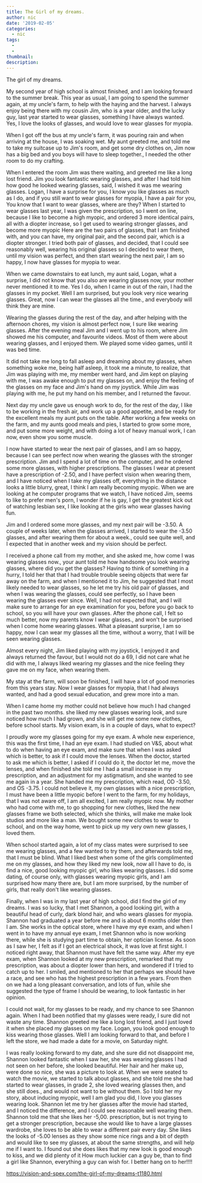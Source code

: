 ```yaml
---
title: The Girl of my dreams.
author: nic
date: '2019-02-05'
categories:
  - nic
tags:
  - 
  - 
thumbnail: 
description: 
---
```


The girl of my dreams.

My second year of high school is almost finished, and I am looking forward to the summer break.
This year as usual, I am going to spend the summer again, at my uncle's farm, to help with the haying and the harvest.
I always enjoy being there with my cousin Jim, who is a year older, and the lucky guy, last year started to wear glasses, something I have always wanted.
Yes, I love the looks of glasses, and would love to wear glasses for myopia.


When I got off the bus at my uncle's farm, it was pouring rain and when arriving at the house, I was soaking wet.
My aunt greeted me, and told me to take my suitcase up to Jim's room, and get some dry clothes on, Jim now has a big bed and you boys will have to sleep together., I needed the other room to do my crafting.


When I entered the room Jim was there waiting, and greeted me like a long lost friend.
Jim you look fantastic wearing glasses, and after I had told him how good he looked wearing glasses, said, I wished it was me wearing glasses.
Logan, I have a surprise for you, I know you like glasses as much as I do, and if you still want to wear glasses for myopia, I have a pair for you,
You know that I want to wear glasses, where are they?
When I started to wear glasses last year, I was given the prescription, so I went on line, because I like to become a high myopic, and ordered 3 more identical pairs, all with a diopter increase, so I get used to wearing stronger glasses, and become more myopic
Here are the two pairs of glasses, that I am finished with, and you can have, my original pair, and the second pair, which is a diopter stronger.
I tried both pair of glasses, and decided, that I could see reasonably well, wearing his original glasses so I decided to wear them, until my vision was perfect, and then start wearing the next pair, I am so happy, I now have glasses for myopia to wear.


When we came downstairs to eat lunch, my aunt said, Logan, what a surprise, I did not know that you also are wearing glasses now, your mother never mentioned it to me. 
Yes I do, when I came in out of the rain, I had the glasses in my pocket. 
Well I am surprised, but you look very nice wearing glasses.
Great, now I can wear the glasses all the time., and everybody will think they are mine.


Wearing the glasses during the rest of the day, and after helping with the afternoon chores, my vision 
is almost perfect now, I sure like wearing glasses.
After the evening meal Jim and I went up to his room, where Jim showed me his computer, and favourite videos.
Most of them were about wearing glasses, and I enjoyed them.
We played some video games, until it was bed time.


It did not take me long to fall asleep and dreaming about my glasses, when something woke me,
being half asleep, it took me a minute, to realize, that Jim was playing with me, my member went hard,
and Jim kept on playing with me, I was awake enough to put my glasses on, and enjoy the feeling of the glasses on my face and Jim's hand on my joystick.
While Jim was playing with me, he put my hand on his member, and I returned the favour.


Next day my uncle gave us enough work to do, for the rest of the day, I like to be working in the fresh
air, and work up a good appetite, and be ready for the excellent meals my aunt puts on the table.
After working a few weeks on the farm, and my aunts good meals and pies, I started to grow some more, and put some more weight, and with doing a lot of heavy manual work, I can now, even show you some muscle.


I now have started to wear the next pair of glasses, and I am so happy, because I can see perfect now when wearing the glasses with the stronger prescription.
Jim and I spend a lot of time on the computer, and he ordered some more glasses, with higher prescriptions.
The glasses I wear at present have a prescription of -2.50, and I have perfect vision when wearing them, and I have noticed when I take my glasses off, everything in the distance looks a little blurry, great, I think I am really becoming myopic. 
When we are looking at he computer programs that we watch, I have noticed Jim, seems to like to prefer men's porn, I wonder if he is gay, I get the greatest kick out of watching lesbian sex, I like looking at the girls who wear glasses having fun.


Jim and I ordered some more glasses, and my next pair will be -3.50.
A couple of weeks later, when the glasses arrived, I started to wear the -3.50 glasses, and after wearing them for about a week., could see quite well, and I expected that in another week and my vision should be perfect.


I received a phone call from my mother, and she asked me, how come I was wearing glasses now., your aunt told me how handsome you look wearing glasses, where did you get the glasses?
Having to think of something in a hurry, I told her that that I had trouble trouble seeing objects that were far away on the farm, and when I mentioned it to Jim, he suggested that I most likely needed to wear glasses, so he let me try his old pair of glasses, and when I was wearing the glasses, could see perfectly, so I have been wearing the glasses ever since.
Well, I had not expected that, and I will make sure to arrange for an eye examination for you, before you go back to school, so you will have your own glasses.
After the phone call, I felt so much better, now my parents know I wear glasses., and won't be surprised when I come home wearing glasses.
What a pleasant surprise, I am so happy, now I can wear my glasses all the time, without a worry, that I will be seen wearing glasses.


Almost every night, Jim liked playing with my joystick, I enjoyed it and always returned the favour, but I would not do a 69, I did not care what he did with me, I always liked wearing my glasses and the nice feeling they gave me on my face, when wearing them.


My stay at the farm, will soon be finished, I will have a lot of good memories from this years stay.
Now I wear glasses for myopia, that I had always wanted, and had a good sexual education, and grew more into a man.


When I came home my mother could not believe how much I had changed in the past two months.
she liked my new glasses wearing look, and sure noticed how much I had grown, and she will get me some new clothes, before school starts.
My vision exam, is in a couple of days, what to expect?


I proudly wore my glasses going for my eye exam.
A whole new experience, this was the first time, I had an eye exam.
I had studied on V&S, about what to do when having an eye exam, and make sure that when 
I was asked which is better, to ask if I could move the lenses.
When the doctor, started to ask me which is better, I asked if I could do it,
the doctor let me, move the lenses, and when finished she told me I had a small increase in my prescription, and an adjustment for my astigmatism, and she wanted to see me again in a year.
She handed me my prescription, which read, OD -3.50, and OS -3.75.
I could not believe it, my own glasses with a nice prescription, I must have been a little myopic 
before I went to the farm, for my holidays, that I was not aware off, I am all excited, I am really 
myopic now. 
My mother who had come with me, to go shopping for new clothes, liked the new glasses frame 
we both selected, which she thinks, will make me make look studios and more like a man.
We bought some new clothes to wear to school, and on the way home, went to pick up my 
very own new glasses, I loved them.


When school started again, a lot of my class mates were surprised to see me wearing glasses, and a few
wanted to try them, and afterwards told me, that I must be blind.
What I liked best when some of the girls complimented me on my glasses, and how they liked my new look, now all I have to do, is find a nice, good looking myopic girl, who likes wearing glasses.
I did some dating, of course only, with glasses wearing myopic girls, and I am surprised how many there are, but I am more surprised, by the number of girls, that really don't like wearing glasses.


Finally, when I was in my last year of high school, did I find the girl of my dreams.
I was so lucky, that I met Shannon, a good looking girl, with a beautiful head of curly, dark blond hair, and who wears glasses for myopia.
Shannon had graduated a year before me and is about 6 months older then I am.
She works in the optical store, where I have my eye exam, and when I went in to have my annual eye exam, I met Shannon who is now working there, while she is studying part time to obtain, her optician license.
As soon as I saw her, I felt as if I got an electrical shock, it was love at first sight.
I noticed right away, that Shannon must have felt the same way.
After my eye exam, when Shannon looked at my new prescription, remarked that my prescription, was about a diopter lower than hers, and wondered if I tried to catch up to her.
I smiled, and mentioned to her that perhaps we should have a race, and see who has the highest prescription in a few years.
From then on we had a long pleasant conversation, and lots of fun, while she suggested the type of frame I should be wearing, to look fantastic in her opinion.


I could not wait, for my glasses to be ready, and my chance to see Shannon again.
When I had been notified that my glasses were ready, I sure did not waste any time. 
Shannon greeted me like a long lost friend, and I just loved it when she placed my glasses on my face.
Logan, you look good enough to kiss wearing those glasses.
Well I am looking forward to that, and before I left the store, we had made a date for a movie, on Saturday night.


I was really looking forward to my date, and she sure did not disappoint me, Shannon looked fantastic when I saw her, she was wearing glasses I had not seen on her before, she looked beautiful.
Her hair and her make up, were done so nice, she was a picture to look at.
When we were seated to watch the movie, we started to talk about glasses, and she told me she had started to wear glasses, in grade 2, she loved wearing glasses then, and she still does., and would not want to be without them.
So I told her my story, about inducing myopic, well I am glad you did, I love you glasses wearing look. Shannon let me try her glasses after the movie had started, and I noticed the difference, and I could see reasonable well wearing them.
Shannon told me that she likes her -5,00. prescription, but is not trying to get a stronger prescription, because she would like to have a large glasses wardrobe, she loves to be able to wear a different pair every day.
She likes the looks of -5.00 lenses as they show some nice rings and a bit of depth and would like to see my glasses, at about the same strengths, and will help me if I want to.
I found out she does likes that my new look is good enough to kiss, and we did plenty of it
How much luckier can a guy be, than to find a girl like Shannon, everything a guy can wish for. 
I better hang on to her!!!!

https://vision-and-spex.com/the-girl-of-my-dreams-t1180.html
